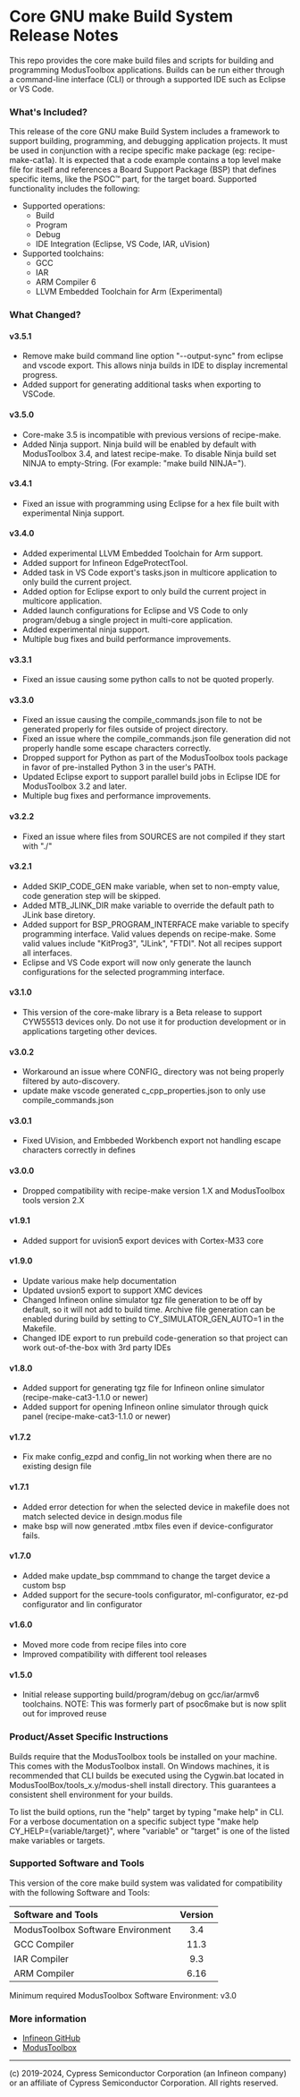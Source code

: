 # Core GNU make Build System Release Notes
This repo provides the core make build files and scripts for building and programming ModusToolbox applications. Builds can be run either through a command-line interface (CLI) or through a supported IDE such as Eclipse or VS Code.

### What's Included?
This release of the core GNU make Build System includes a framework to support building, programming, and debugging application projects. It must be used in conjunction with a recipe specific make package (eg: recipe-make-cat1a). It is expected that a code example contains a top level make file for itself and references a Board Support Package (BSP) that defines specific items, like the PSOC™ part, for the target board. Supported functionality includes the following:

* Supported operations:
    * Build
    * Program
    * Debug
    * IDE Integration (Eclipse, VS Code, IAR, uVision)
* Supported toolchains:
    * GCC
    * IAR
    * ARM Compiler 6
    * LLVM Embedded Toolchain for Arm (Experimental)

### What Changed?
#### v3.5.1
* Remove make build command line option "--output-sync" from eclipse and vscode export. This allows ninja builds in IDE to display incremental progress.
* Added support for generating additional tasks when exporting to VSCode.

#### v3.5.0
* Core-make 3.5 is incompatible with previous versions of recipe-make.
* Added Ninja support. Ninja build will be enabled by default with ModusToolbox 3.4, and latest recipe-make. To disable Ninja build set NINJA to empty-String. (For example: "make build NINJA=").

#### v3.4.1
* Fixed an issue with programming using Eclipse for a hex file built with experimental Ninja support.

#### v3.4.0
* Added experimental LLVM Embedded Toolchain for Arm support.
* Added support for Infineon EdgeProtectTool.
* Added task in VS Code export's tasks.json in multicore application to only build the current project.
* Added option for Eclipse export to only build the current project in multicore application.
* Added launch configurations for Eclipse and VS Code to only program/debug a single project in multi-core application.
* Added experimental ninja support.
* Multiple bug fixes and build performance improvements.

#### v3.3.1
* Fixed an issue causing some python calls to not be quoted properly.

#### v3.3.0
* Fixed an issue causing the compile_commands.json file to not be generated properly for files outside of project directory.
* Fixed an issue where the compile_commands.json file generation did not properly handle some escape characters correctly.
* Dropped support for Python as part of the ModusToolbox tools package in favor of pre-installed Python 3 in the user's PATH.
* Updated Eclipse export to support parallel build jobs in Eclipse IDE for ModusToolbox 3.2 and later.
* Multiple bug fixes and performance improvements.

#### v3.2.2
* Fixed an issue where files from SOURCES are not compiled if they start with "./"

#### v3.2.1
* Added SKIP_CODE_GEN make variable, when set to non-empty value, code generation step will be skipped.
* Added MTB_JLINK_DIR make variable to override the default path to JLink base diretory.
* Added support for BSP_PROGRAM_INTERFACE make variable to specify programming interface. Valid values depends on recipe-make. Some valid values include "KitProg3", "JLink", "FTDI". Not all recipes support all interfaces.
* Eclipse and VS Code export will now only generate the launch configurations for the selected programming interface.

#### v3.1.0
* This version of the core-make library is a Beta release to support CYW55513 devices only. Do not use it for production development or in applications targeting other devices.

#### v3.0.2
* Workaround an issue where CONFIG_ directory was not being properly filtered by auto-discovery.
* update make vscode generated c_cpp_properties.json to only use compile_commands.json

#### v3.0.1
* Fixed UVision, and Embbeded Workbench export not handling escape characters correctly in defines

#### v3.0.0
* Dropped compatibility with recipe-make version 1.X and ModusToolbox tools version 2.X

#### v1.9.1
* Added support for uvision5 export devices with Cortex-M33 core

#### v1.9.0
* Update various make help documentation
* Updated uvsion5 export to support XMC devices
* Changed Infineon online simulator tgz file generation to be off by default, so it will not add to build time. Archive file generation can be enabled during build by setting to CY\_SIMULATOR\_GEN\_AUTO=1 in the Makefile.
* Changed IDE export to run prebuild code-generation so that project can work out-of-the-box with 3rd party IDEs

#### v1.8.0
* Added support for generating tgz file for Infineon online simulator (recipe-make-cat3-1.1.0 or newer)
* Added support for opening Infineon online simulator through quick panel (recipe-make-cat3-1.1.0 or newer)

#### v1.7.2
* Fix make config\_ezpd and config\_lin not working when there are no existing design file

#### v1.7.1
* Added error detection for when the selected device in makefile does not match selected device in design.modus file
* make bsp will now generated .mtbx files even if device-configurator fails.

#### v1.7.0
* Added make update\_bsp commmand to change the target device a custom bsp
* Added support for the secure-tools configurator, ml-configurator, ez-pd configurator and lin configurator

#### v1.6.0
* Moved more code from recipe files into core
* Improved compatibility with different tool releases

#### v1.5.0
* Initial release supporting build/program/debug on gcc/iar/armv6 toolchains.
NOTE: This was formerly part of psoc6make but is now split out for improved reuse

### Product/Asset Specific Instructions
Builds require that the ModusToolbox tools be installed on your machine. This comes with the ModusToolbox install. On Windows machines, it is recommended that CLI builds be executed using the Cygwin.bat located in ModusToolBox/tools\_x.y/modus-shell install directory. This guarantees a consistent shell environment for your builds.

To list the build options, run the "help" target by typing "make help" in CLI. For a verbose documentation on a specific subject type "make help CY\_HELP={variable/target}", where "variable" or "target" is one of the listed make variables or targets.

### Supported Software and Tools
This version of the core make build system was validated for compatibility with the following Software and Tools:

| Software and Tools                        | Version |
| :---                                      | :----:  |
| ModusToolbox Software Environment         | 3.4     |
| GCC Compiler                              | 11.3    |
| IAR Compiler                              | 9.3     |
| ARM Compiler                              | 6.16    |

Minimum required ModusToolbox Software Environment: v3.0

### More information
* [Infineon GitHub](https://github.com/Infineon)
* [ModusToolbox](https://www.infineon.com/cms/en/design-support/tools/sdk/modustoolbox-software)

---
(c) 2019-2024, Cypress Semiconductor Corporation (an Infineon company) or an affiliate of Cypress Semiconductor Corporation. All rights reserved.
